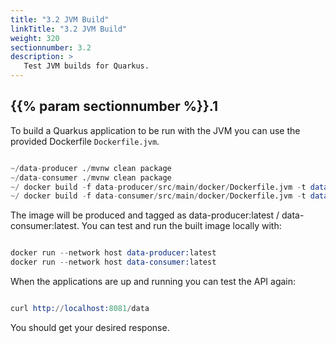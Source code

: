```yaml
---
title: "3.2 JVM Build"
linkTitle: "3.2 JVM Build"
weight: 320
sectionnumber: 3.2
description: >
   Test JVM builds for Quarkus.
---
```


## {{% param sectionnumber %}}.1

To build a Quarkus application to be run with the JVM you can use the provided Dockerfile `Dockerfile.jvm`.

```s

~/data-producer ./mvnw clean package
~/data-consumer ./mvnw clean package
~/ docker build -f data-producer/src/main/docker/Dockerfile.jvm -t data-producer:latest data-producer/.
~/ docker build -f data-consumer/src/main/docker/Dockerfile.jvm -t data-consumer:latest data-consumer/.

```

The image will be produced and tagged as data-producer:latest / data-consumer:latest. You can test and run the built image locally with:

```s

docker run --network host data-producer:latest
docker run --network host data-consumer:latest

```

When the applications are up and running you can test the API again:

```s

curl http://localhost:8081/data

```

You should get your desired response.
